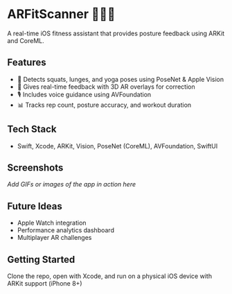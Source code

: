 # ARFitScanner 🏋️‍♀️📱

A real-time iOS fitness assistant that provides posture feedback using ARKit and CoreML.

## Features
- 📐 Detects squats, lunges, and yoga poses using PoseNet & Apple Vision
- 🧠 Gives real-time feedback with 3D AR overlays for correction
- 🎙️ Includes voice guidance using AVFoundation
- 📊 Tracks rep count, posture accuracy, and workout duration

## Tech Stack
- Swift, Xcode, ARKit, Vision, PoseNet (CoreML), AVFoundation, SwiftUI

## Screenshots
*Add GIFs or images of the app in action here*

## Future Ideas
- Apple Watch integration
- Performance analytics dashboard
- Multiplayer AR challenges

## Getting Started
Clone the repo, open with Xcode, and run on a physical iOS device with ARKit support (iPhone 8+)


